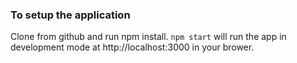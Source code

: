 ### To setup the application
Clone from github and run npm install. `npm start` will run the app in development mode at http://localhost:3000 in your brower.
